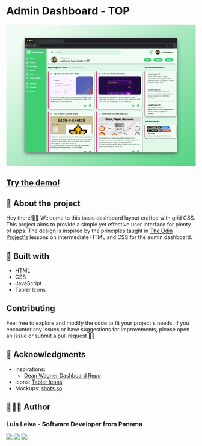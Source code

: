 # Admin Dashboard - TOP

![Project Preview](img/admin-dashboard-TOP-shots.so.png)

## [Try the demo!](https://leivadev.github.io/admin-dashboard-TOP/)

## 📃 About the project

Hey there!👋🏼 Welcome to this basic dashboard layout crafted with grid CSS. This project aims to provide a simple yet effective user interface for plenty of apps. The design is inspired by the principles taught in [The Odin Project's](https://www.theodinproject.com/lessons/node-path-intermediate-html-and-css-admin-dashboard) lessons on intermediate HTML and CSS for the admin dashboard.

## 🔧 Built with

- HTML
- CSS
- JavaScript
- Tabler Icons

## Contributing

Feel free to explore and modify the code to fit your project's needs. If you encounter any issues or have suggestions for improvements, please open an issue or submit a pull request 🙌🏼.

## 💯 Acknowledgments

- Inspirations:
  - [Dean Wagner Dashboard Repo](https://github.com/deanwagner/dashboard)
- Icons: [Tabler Icons](https://tabler.io/icons)
- Mockups: [shots.so](https://shots.so/)

## 👨🏼‍💻 Author

### Luis Leiva - Software Developer from Panama

<a href="https://www.github.com/leivadev" target="_blank" rel="noreferrer"><img src="https://img.shields.io/badge/Github-181717?style=for-the-badge&logo=github&logoColor=white&labelColor=101010"/></a>
<a href="https://www.linkedin.com/in/leivadev" target="_blank" rel="noreferrer"> <img src="https://img.shields.io/badge/Linkedin-0A66C2?style=for-the-badge&logo=linkedin&logoColor=white&labelColor=101010"/></a>
<a href="https://www.x.com/leivadev" target="_blank" rel="noreferrer"> <img src="https://img.shields.io/badge/Twitter-000000?style=for-the-badge&logo=X&logoColor=white&labelColor=101010"/></a>
